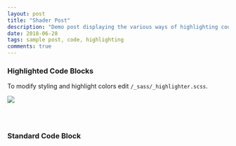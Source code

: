 ```yaml
---
layout: post
title: "Shader Post"
description: "Demo post displaying the various ways of highlighting code in Markdown."
date: 2018-06-28
tags: sample post, code, highlighting
comments: true
---
```




[^1]: <http://en.wikipedia.org/wiki/Syntax_highlighting>
[Golan Levin](http://www.flong.com/)写过关于更加复杂的造型函数的文档，非常有帮助。把它们引入 GLSL 是非常明智的选择，这将是我的代码的广阔的素材库
[多项式造型函数](http://www.flong.com/texts/code/shapers_poly/)
[指数造型函数](http://www.flong.com/texts/code/shapers_exp/)
[圆与椭圆造型函数](http://www.flong.com/texts/code/shapers_circ/)
[贝塞尔与其他参数化造型函数](http://www.flong.com/texts/code/shapers_bez/)
more reference --> [THE BOOK OF SHADER](https://thebookofshaders.com/05/?lan=ch)

### Highlighted Code Blocks

To modify styling and highlight colors edit `/_sass/_highlighter.scss`.

<img src = "/friendred_blog/assets/shader_blog/kynd_formular.png">

```css
```

```html
```

```ruby
```


### Standard Code Block
